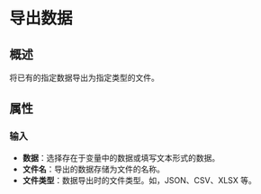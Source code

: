 # 导出数据

## 概述

将已有的指定数据导出为指定类型的文件。

## 属性

### 输入

- **数据**：选择存在于变量中的数据或填写文本形式的数据。
- **文件名**：导出的数据存储为文件的名称。
- **文件类型**：数据导出时的文件类型。如，JSON、CSV、XLSX 等。
